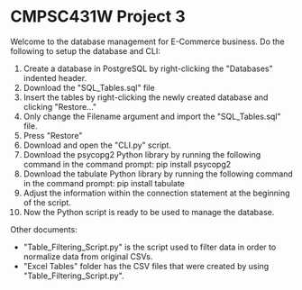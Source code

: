 # CMPSC431W Project 3
Welcome to the database management for E-Commerce business.
Do the following to setup the database and CLI:
  1. Create a database in PostgreSQL by right-clicking the "Databases" indented header.
  2. Download the "SQL_Tables.sql" file
  3. Insert the tables by right-clicking the newly created database and clicking "Restore..."
  4. Only change the Filename argument and import the "SQL_Tables.sql" file.
  5. Press "Restore"
  6. Download and open the "CLI.py" script.
  7. Download the psycopg2 Python library by running the following command in the command prompt: pip install psycopg2
  8. Download the tabulate Python library by running the following command in the command prompt: pip install tabulate
  9. Adjust the information within the connection statement at the beginning of the script.
  10. Now the Python script is ready to be used to manage the database. 

Other documents:
  - "Table_Filtering_Script.py" is the script used to filter data in order to normalize data from original CSVs. 
  - "Excel Tables" folder has the CSV files that were created by using "Table_Filtering_Script.py".
